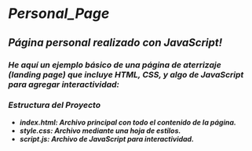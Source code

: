 # **_Personal_Page_**

## **_Página personal realizado con JavaScript!_**

### **_He aquí un ejemplo básico de una página de aterrizaje (landing page) que incluye HTML, CSS, y algo de JavaScript para agregar interactividad:_**

### **_Estructura del Proyecto_**

- **_index.html: Archivo principal con todo el contenido de la página._**
- **_style.css: Archivo mediante una hoja de estilos._**
- **_script.js: Archivo de JavaScript para interactividad._**
